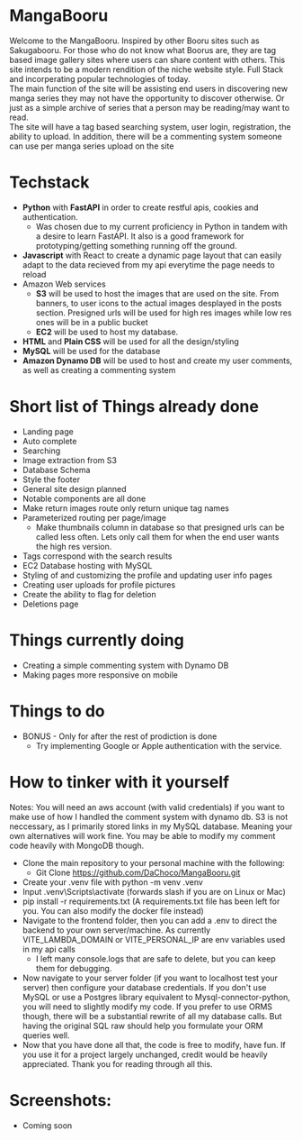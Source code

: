 # MangaBooru
Welcome to the MangaBooru. Inspired by other Booru sites such as Sakugabooru. For those who do not know what Boorus are, they are tag based image gallery sites where users can share content with others. This site intends to be a modern rendition of the niche website style. Full Stack and incorperating popular technologies of today.\
The main function of the site will be assisting end users in discovering new manga series they may not have the opportunity to discover otherwise. Or just as a simple archive of series that a person may be reading/may want to read.\
The site will have a tag based searching system, user login, registration, the ability to upload. In addition, there will be a commenting system someone can use per manga series upload on the site

# Techstack
* **Python** with **FastAPI** in order to create restful apis, cookies and authentication. 
  * Was chosen due to my current proficiency in Python in tandem with a desire to learn FastAPI. It also is a good framework for prototyping/getting something running off the ground.
* **Javascript** with React to create a dynamic page layout that can easily adapt to the data recieved from my api everytime the page needs to reload
* Amazon Web services
  * **S3** will be used to host the images that are used on the site. From banners, to user icons to the actual images desplayed in the posts section. Presigned urls will be used for high res images while low res ones will be in a public bucket
  * **EC2** will be used to host my database. 
* **HTML** and **Plain CSS** will be used for all the design/styling
* **MySQL** will be used for the database
* **Amazon Dynamo DB** will be used to host and create my user comments, as well as creating a commenting system

# Short list of Things already done
* Landing page
* Auto complete
* Searching
* Image extraction from S3
* Database Schema
* Style the footer 
* General site design planned
* Notable components are all done
* Make return images route only return unique tag names
* Parameterized routing per page/image
  * Make thumbnails column in database so that presigned urls can be called less often. Lets only call them for when the end user wants the high res version.
* Tags correspond with the search results
* EC2 Database hosting with MySQL
* Styling of and customizing the profile and updating user info pages
* Creating user uploads for profile pictures
* Create the ability to flag for deletion
* Deletions page
# Things currently doing
* Creating a simple commenting system with Dynamo DB
* Making pages more responsive on mobile
# Things to do
* BONUS - Only for after the rest of prodiction is done
  * Try implementing Google or Apple authentication with the service.
# How to tinker with it yourself
Notes: You will need an aws account (with valid credentials) if you want to make use of how I handled the comment system with dynamo db. S3 is not neccessary, as I primarily stored links in my MySQL database. Meaning your own alternatives will work fine. You may be able to modify my comment code heavily with MongoDB though.
* Clone the main repository to your personal machine with the following:
  * Git Clone https://github.com/DaChoco/MangaBooru.git
* Create your .venv file with python -m venv .venv
* Input .venv\Scripts\activate (forwards slash if you are on Linux or Mac)
* pip install -r requirements.txt (A requirements.txt file has been left for you. You can also modify the docker file instead)
* Navigate to the frontend folder, then you can add a .env to direct the backend to your own server/machine. As currently VITE_LAMBDA_DOMAIN or VITE_PERSONAL_IP are env variables used in my api calls
  * I left many console.logs that are safe to delete, but you can keep them for debugging.
* Now navigate to your server folder (if you want to localhost test your server) then configure your database credentials. If you don't use MySQL or use a Postgres library equivalent to Mysql-connector-python, you will need to slightly modify my code. If you prefer to use ORMS though, there will be a substantial rewrite of all my database calls. But having the original SQL raw should help you formulate your ORM queries well.
* Now that you have done all that, the code is free to modify, have fun. If you use it for a project largely unchanged, credit would be heavily appreciated. Thank you for reading through all this.
# Screenshots:
* Coming soon

